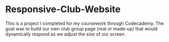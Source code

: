 # Responsive-Club-Website
This is a project I completed for my coursework through Codecademy. The goal was to build our own club group page (real or made-up) that would dynamically respond as we adjust the size of our screen.
